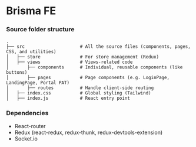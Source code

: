 # Brisma FE

### Source folder structure

    .
    ├── src                     # All the source files (components, pages, CSS, and utilities)
    │   ├── store               # For store management (Redux)
    │   ├── views               # Views-related code
    │       ├── components      # Individual, reusable components (like buttons)
    │       ├── pages           # Page components (e.g. LoginPage, LandingPage, Portal PAT)
    │       ├── routes          # Handle client-side routing
    │   ├── index.css           # Global styling (Tailwind)
    │   ├── index.js            # React entry point

### Dependencies
- React-router
- Redux (react-redux, redux-thunk, redux-devtools-extension)
- Socket.io